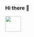 ### Hi there 👋

<!--
**NiccoloSalvini/NiccoloSalvini** is a ✨ _special_ ✨ repository because its `README.md` (this file) appears on your GitHub profile.


Here are some ideas to get you started:

- 🔭 I’m currently working on ...
- 🌱 I’m currently learning ...
- 👯 I’m looking to collaborate on ...
- 🤔 I’m looking for help with ...
- 💬 Ask me about ...
- 📫 How to reach me: ...
- 😄 Pronouns: ...
- ⚡ Fun fact: ...
-->


<a href="https://sourcerer.io/niccolosalvini"><img src="https://avatars0.githubusercontent.com/u/47143429?v=4" height="50px" width="50px" alt=""/></a>   <a href="https://sourcerer.io/niccolosalvini"><img src="https://img.shields.io/badge/R-141%20commits-orange.svg" alt=""></a>   
